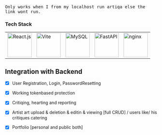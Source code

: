 <samp>Only works when I from my localhost run artiqa else the link wont run.</samp>


### Tech Stack
<table>
  <tr>
    <td><img src="https://cdn.jsdelivr.net/gh/devicons/devicon/icons/react/react-original-wordmark.svg" alt="React.js" width="80" /></td>
    <td><img src="https://cdn.jsdelivr.net/gh/devicons/devicon/icons/vitejs/vitejs-original.svg" alt="Vite" width="80" /></td>
    <td><img src="https://cdn.jsdelivr.net/gh/devicons/devicon/icons/mysql/mysql-original-wordmark.svg" alt="MySQL" width="80" /></td>
    <td><img src="https://cdn.jsdelivr.net/gh/devicons/devicon/icons/fastapi/fastapi-original-wordmark.svg" alt="FastAPI" width="80" /></td>
    <td><img src="https://cdn.jsdelivr.net/gh/devicons/devicon@latest/icons/nginx/nginx-original.svg"  alt="nginx" width="80"/></td>
          
  </tr>
</table>

## Integration with Backend
- [x] User Registration, Login, PasswordResetting
- [x] Working tokenbased protection
- [x] Critiqing, hearting and reporting
- [x] Artist art upload & deletion & editin & viewing [full CRUD] / users like/ his critiques catering
- [x] Portfolio [personal and public both]


